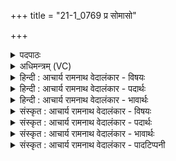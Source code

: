 +++
title = "21-1_0769 प्र सोमासो"

+++
<details><summary>पदपाठः</summary>

प्र꣢। सो꣡मा꣢꣯सः। म꣣दच्यु꣡तः꣢। म꣣द। च्यु꣡तः꣢꣯। श्र꣡व꣢꣯से। नः꣣। मघो꣡ना꣢म्। सु꣣ताः꣢। वि꣣द꣡थे꣢। अ꣣क्रमुः। ७६९।
</details>

<details><summary>अधिमन्त्रम् (VC)</summary>

- पवमानः सोमः
- श्यावाश्व आत्रेयः
- गायत्री
- षड्जः
</details>

<details><summary>हिन्दी : आचार्य रामनाथ वेदालंकार - विषयः</summary>

प्रथम ऋचा की पूर्वार्चिक में क्रमाङ्क ४७७ पर दिव्य आनन्द-रस के विषय में व्याख्या की गयी थी। यहाँ ज्ञानरस का विषय वर्णित करते हैं।
</details>

<details><summary>हिन्दी : आचार्य रामनाथ वेदालंकार - पदार्थः</summary>

पदार्थान्वय -  (सुताः)आचार्य के द्वारा उत्पन्न किये गए, (मदच्युतः)आनन्दवर्षक(सोमासः)अध्यात्मविद्या के रस(मघोनाम् नः)हम विद्याधन के धनियों के(श्रवसे)यश के लिए(विदथे)विद्या-यज्ञ में(प्र अक्रमुः)प्रवाहित हो रहे हैं ॥१॥
</details>

<details><summary>हिन्दी : आचार्य रामनाथ वेदालंकार - भावार्थः</summary>

भावार्थ -  शिष्यों को चाहिए कि सुयोग्य गुरुओं के पास जाकर उनके पास से सब अध्यात्म विज्ञान ग्रहण करके परमात्मा का साक्षात्कार करें ॥१॥
</details>

<details><summary>संस्कृत : आचार्य रामनाथ वेदालंकार - विषयः</summary>

तत्र प्रथमा ऋक् पूर्वार्चिके ४७७ क्रमाङ्के दिव्यानन्दरसविषये व्याख्याता। अत्र ज्ञानरसविषयमाह।
</details>

<details><summary>संस्कृत : आचार्य रामनाथ वेदालंकार - पदार्थः</summary>

पदार्थान्वय -  (सुताः)आचार्येण अभिषुताः,सम्पादिताः(मदच्युतः)आनन्दवर्षिणः(सोमासः)अध्यात्मज्ञानरसाः(मघोनाम् नः)विद्याधनवताम् अस्माकम्(श्रवसे)यशसे(विदथे)विद्यायज्ञे(प्र अक्रमुः)प्रक्रमन्ते प्रवहन्ति ॥१॥
</details>

<details><summary>संस्कृत : आचार्य रामनाथ वेदालंकार - भावार्थः</summary>

भावार्थ -  शिष्याः सुयोग्यान् गुरूनुपगम्य तत्सकाशात् सर्वमध्यात्मविज्ञानं गृहीत्वा परमात्मानं साक्षात्कुर्युः ॥१॥
</details>

<details><summary>संस्कृत : आचार्य रामनाथ वेदालंकार - पादटिप्पनी</summary>

टिप्पनी -   १.ऋ० ९।३२।१,‘मघोनाम्’ इत्यत्र ‘म॒घोनः॑’ इति पाठः। साम० ४७७।
</details>